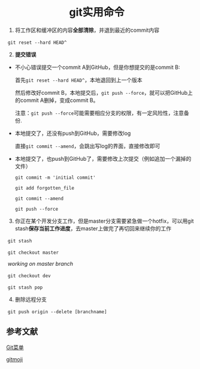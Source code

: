# 　　　　　　git实用命令

1. 将工作区和缓冲区的内容**全部清除**，并退到最近的commit内容

​     `git reset --hard HEAD^`

2. **提交错误**

+ 不小心错误提交一个commit A到GitHub，但是你想提交的是commit B:

  首先`git reset --hard HEAD^`，本地退回到上一个版本

  然后修改好commit B，本地提交后，`git push --force`，就可以把GitHub上的commit A删掉，变成commit B。

  注意：`git push --force`可能需要相应分支的权限，有一定风险性，注意备份.

+ 本地提交了，还没有push到GitHub，需要修改log

  直接`git commit --amend`，会跳出写log的界面，直接修改即可

+ 本地提交了，也push到GitHub了，需要修改上次提交（例如追加一个漏掉的文件）

  `git commit -m 'initial commit'`

  `git add forgotten_file`

  `git commit --amend`

  `git push --force`

3. 你正在某个开发分支工作，但是master分支需要紧急做一个hotfix，可以用git stash**保存当前工作进度**，去master上做完了再切回来继续你的工作

​     `git stash`

​     `git checkout master`

​      *working on master branch*

​     `git checkout dev`

​     `git stash pop`

4. 删除远程分支

​     `git push origin --delete [branchname]`

## 参考文献

[Git菜单](https://geeeeeeeeek.github.io/git-recipes/)

[gitmoji](https://gitmoji.carloscuesta.me/)

